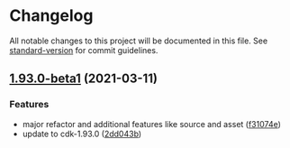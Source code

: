 # Changelog

All notable changes to this project will be documented in this file. See [standard-version](https://github.com/conventional-changelog/standard-version) for commit guidelines.

## [1.93.0-beta1](https://github.com/mrgrain/cdk-esbuild/compare/v1.92.0...v1.93.0-beta1) (2021-03-11)


### Features

* major refactor and additional features like source and asset ([f31074e](https://github.com/mrgrain/cdk-esbuild/commit/f31074eeeca039dc847f199eeff88313b61605a1))
* update to cdk-1.93.0 ([2dd043b](https://github.com/mrgrain/cdk-esbuild/commit/2dd043b49b606dc6ebcf13c435a5665f5028fce5))
